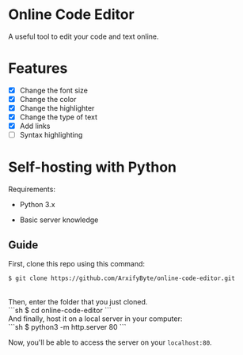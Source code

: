 # Online Code Editor
A useful tool to edit your code and text online.
# Features
- [x] Change the font size 
- [x] Change the color 
- [x] Change the highlighter 
- [x] Change the type of text
- [x] Add links
- [ ] Syntax highlighting
# Self-hosting with Python
Requirements:<br>

* Python 3.x

* Basic server knowledge 

## Guide

First, clone this repo using this command:<br>
```sh
$ git clone https://github.com/ArxifyByte/online-code-editor.git
```
<br>
Then, enter the folder that you just cloned.<br>
```sh
$ cd online-code-editor
```
<br>
And finally, host it on a local server in your computer:<br>
```sh
$ python3 -m http.server 80
```
<br>

Now, you'll be able to access the server on your `localhost:80`.
